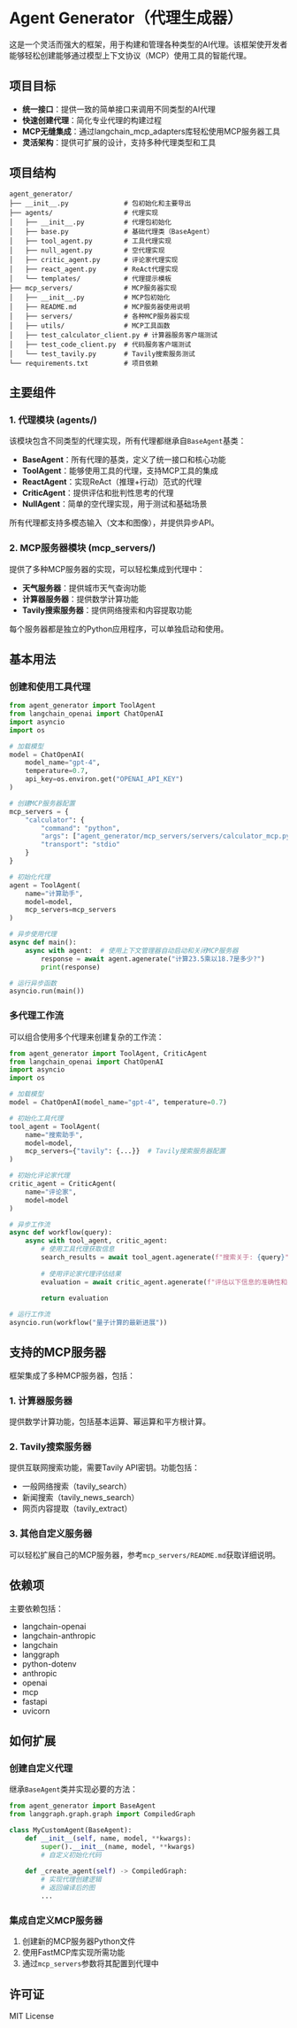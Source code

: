 # Agent Generator（代理生成器）

这是一个灵活而强大的框架，用于构建和管理各种类型的AI代理。该框架使开发者能够轻松创建能够通过模型上下文协议（MCP）使用工具的智能代理。

## 项目目标

- **统一接口**：提供一致的简单接口来调用不同类型的AI代理
- **快速创建代理**：简化专业代理的构建过程
- **MCP无缝集成**：通过langchain_mcp_adapters库轻松使用MCP服务器工具
- **灵活架构**：提供可扩展的设计，支持多种代理类型和工具

## 项目结构

```
agent_generator/
├── __init__.py              # 包初始化和主要导出
├── agents/                  # 代理实现
│   ├── __init__.py          # 代理包初始化
│   ├── base.py              # 基础代理类（BaseAgent）
│   ├── tool_agent.py        # 工具代理实现
│   ├── null_agent.py        # 空代理实现
│   ├── critic_agent.py      # 评论家代理实现
│   ├── react_agent.py       # ReAct代理实现
│   └── templates/           # 代理提示模板
├── mcp_servers/             # MCP服务器实现
│   ├── __init__.py          # MCP包初始化
│   ├── README.md            # MCP服务器使用说明
│   ├── servers/             # 各种MCP服务器实现
│   ├── utils/               # MCP工具函数
│   ├── test_calculator_client.py # 计算器服务客户端测试
│   ├── test_code_client.py  # 代码服务客户端测试
│   └── test_tavily.py       # Tavily搜索服务测试
└── requirements.txt         # 项目依赖
```

## 主要组件

### 1. 代理模块 (agents/)

该模块包含不同类型的代理实现，所有代理都继承自`BaseAgent`基类：

- **BaseAgent**：所有代理的基类，定义了统一接口和核心功能
- **ToolAgent**：能够使用工具的代理，支持MCP工具的集成
- **ReactAgent**：实现ReAct（推理+行动）范式的代理
- **CriticAgent**：提供评估和批判性思考的代理
- **NullAgent**：简单的空代理实现，用于测试和基础场景

所有代理都支持多模态输入（文本和图像），并提供异步API。

### 2. MCP服务器模块 (mcp_servers/)

提供了多种MCP服务器的实现，可以轻松集成到代理中：

- **天气服务器**：提供城市天气查询功能
- **计算器服务器**：提供数学计算功能
- **Tavily搜索服务器**：提供网络搜索和内容提取功能

每个服务器都是独立的Python应用程序，可以单独启动和使用。

## 基本用法

### 创建和使用工具代理

```python
from agent_generator import ToolAgent
from langchain_openai import ChatOpenAI
import asyncio
import os

# 加载模型
model = ChatOpenAI(
    model_name="gpt-4",
    temperature=0.7,
    api_key=os.environ.get("OPENAI_API_KEY")
)

# 创建MCP服务器配置
mcp_servers = {
    "calculator": {
        "command": "python",
        "args": ["agent_generator/mcp_servers/servers/calculator_mcp.py"],
        "transport": "stdio"
    }
}

# 初始化代理
agent = ToolAgent(
    name="计算助手",
    model=model,
    mcp_servers=mcp_servers
)

# 异步使用代理
async def main():
    async with agent:  # 使用上下文管理器自动启动和关闭MCP服务器
        response = await agent.agenerate("计算23.5乘以18.7是多少?")
        print(response)

# 运行异步函数
asyncio.run(main())
```

### 多代理工作流

可以组合使用多个代理来创建复杂的工作流：

```python
from agent_generator import ToolAgent, CriticAgent
from langchain_openai import ChatOpenAI
import asyncio
import os

# 加载模型
model = ChatOpenAI(model_name="gpt-4", temperature=0.7)

# 初始化工具代理
tool_agent = ToolAgent(
    name="搜索助手",
    model=model,
    mcp_servers={"tavily": {...}}  # Tavily搜索服务器配置
)

# 初始化评论家代理
critic_agent = CriticAgent(
    name="评论家",
    model=model
)

# 异步工作流
async def workflow(query):
    async with tool_agent, critic_agent:
        # 使用工具代理获取信息
        search_results = await tool_agent.agenerate(f"搜索关于: {query}")
        
        # 使用评论家代理评估结果
        evaluation = await critic_agent.agenerate(f"评估以下信息的准确性和完整性: {search_results}")
        
        return evaluation

# 运行工作流
asyncio.run(workflow("量子计算的最新进展"))
```

## 支持的MCP服务器

框架集成了多种MCP服务器，包括：

### 1. 计算器服务器

提供数学计算功能，包括基本运算、幂运算和平方根计算。

### 2. Tavily搜索服务器

提供互联网搜索功能，需要Tavily API密钥。功能包括：
- 一般网络搜索（tavily_search）
- 新闻搜索（tavily_news_search）
- 网页内容提取（tavily_extract）

### 3. 其他自定义服务器

可以轻松扩展自己的MCP服务器，参考`mcp_servers/README.md`获取详细说明。

## 依赖项

主要依赖包括：
- langchain-openai
- langchain-anthropic
- langchain
- langgraph
- python-dotenv
- anthropic
- openai
- mcp
- fastapi
- uvicorn

## 如何扩展

### 创建自定义代理

继承`BaseAgent`类并实现必要的方法：

```python
from agent_generator import BaseAgent
from langgraph.graph.graph import CompiledGraph

class MyCustomAgent(BaseAgent):
    def __init__(self, name, model, **kwargs):
        super().__init__(name, model, **kwargs)
        # 自定义初始化代码
    
    def _create_agent(self) -> CompiledGraph:
        # 实现代理创建逻辑
        # 返回编译后的图
        ...
```

### 集成自定义MCP服务器

1. 创建新的MCP服务器Python文件
2. 使用FastMCP库实现所需功能
3. 通过`mcp_servers`参数将其配置到代理中

## 许可证

MIT License
